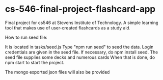 # cs-546-final-project-flashcard-app
Final project for cs546 at Stevens Institute of Technology. A simple learning tool that makes use of user-created flashcards as a study aid.

How to run seed file:

It is located in tasks/seed.js
Type "npm run seed" to seed the data. Login credentials are given in the seed file. If necessary, do npm install seed.
The seed file supplies some decks and numerous cards
When that is done, do npm start to start the project.

The mongo exported json files will also be provided
